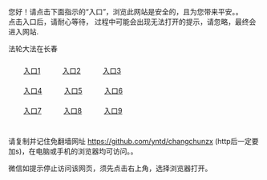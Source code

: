 您好！请点击下面指示的“入口”，浏览此网站是安全的，且为您带来平安。。 <br/>
点击入口后，请耐心等待， 过程中可能会出现无法打开的提示，请忽略，最终会进入网站. </br>

法轮大法在长春<br/>
<div style="padding:10px"><a style="margin:20px" target="_blank" href="https://dtftuklg5t5kv.cloudfront.net/2Qpsp?vnxbrsd" id="ccLink1" rel="nofollow">入口1</a> <a target="_blank" style="margin:20px" href="https://d2evi2dyxwu431.cloudfront.net/2Qpsp?qiurv" id="ccLink2" rel="nofollow">入口2</a> <a style="margin:20px" target="_blank" href="https://d3sjz1s6lb6x6u.cloudfront.net/2Qpsp?seztu" id="ccLink3" rel="nofollow">入口3</a></div>

<div style="padding:10px" ><a style="margin:20px" target="_blank" href="https://dtftuklg5t5kv.cloudfront.net/2Qpsp?vnxbrsd" id="ccLink4" rel="nofollow">入口4</a> <a style="margin:20px" href="https://d2evi2dyxwu431.cloudfront.net/2Qpsp?qiurv" target="_blank" id="ccLink5" rel="nofollow">入口5</a> <a style="margin:20px" href="https://d3sjz1s6lb6x6u.cloudfront.net/2Qpsp?seztu" target="_blank" id="ccLink6" rel="nofollow">入口6</a></div>

<div style="padding:10px"><a style="margin:20px" target="_blank" href="https://dtftuklg5t5kv.cloudfront.net/2Qpsp?vnxbrsd" id="ccLink7" rel="nofollow">入口7</a> <a style="margin:20px" href="https://d2evi2dyxwu431.cloudfront.net/2Qpsp?qiurv" target="_blank" id="ccLink8" rel="nofollow">入口8</a> <a style="margin:20px" target="_blank" href="https://d3sjz1s6lb6x6u.cloudfront.net/2Qpsp?seztu" id="ccLink9" rel="nofollow">入口9</a></div>

<br/>



请复制并记住免翻墙网址 https://github.com/yntd/changchunzx (http后一定要加s)，在电脑或手机的浏览器均可访问。。<br/>

微信如提示停止访问该网页，须先点击右上角，选择浏览器打开。
